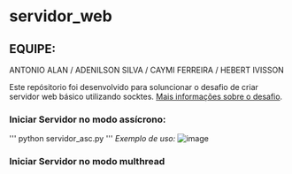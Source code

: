 # servidor_web
## EQUIPE: 
ANTONIO ALAN / ADENILSON SILVA /  CAYMI FERREIRA / HEBERT IVISSON

Este repósitorio foi desenvolvido para soluncionar o desafio de criar servidor web básico utilizando socktes. [Mais informações sobre o desafio](https://codingchallenges.fyi/challenges/challenge-webserver/).

### Iniciar Servidor no modo assícrono: 
'''
python servidor_asc.py
'''
*Exemplo de uso:*
![image](https://github.com/user-attachments/assets/d083faa3-d15e-418f-859f-beff8b8dcdde)

### Iniciar Servidor no modo multhread  
